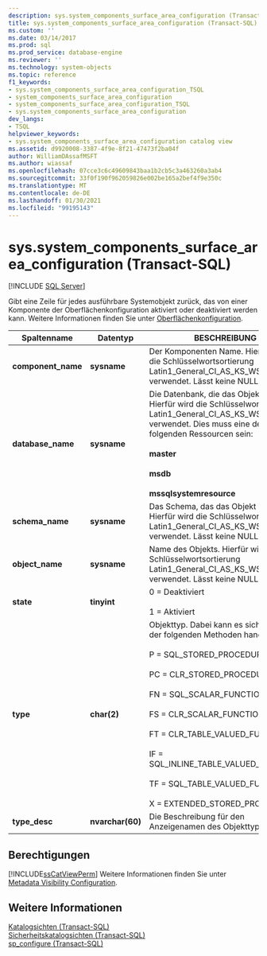 ```yaml
---
description: sys.system_components_surface_area_configuration (Transact-SQL)
title: sys.system_components_surface_area_configuration (Transact-SQL) | Microsoft-Dokumentation
ms.custom: ''
ms.date: 03/14/2017
ms.prod: sql
ms.prod_service: database-engine
ms.reviewer: ''
ms.technology: system-objects
ms.topic: reference
f1_keywords:
- sys.system_components_surface_area_configuration_TSQL
- system_components_surface_area_configuration
- system_components_surface_area_configuration_TSQL
- sys.system_components_surface_area_configuration
dev_langs:
- TSQL
helpviewer_keywords:
- sys.system_components_surface_area_configuration catalog view
ms.assetid: d9920008-3387-4f9e-8f21-47473f2ba04f
author: WilliamDAssafMSFT
ms.author: wiassaf
ms.openlocfilehash: 07cce3c6c49609843baa1b2cb5c3a463260a3ab4
ms.sourcegitcommit: 33f0f190f962059826e002be165a2bef4f9e350c
ms.translationtype: MT
ms.contentlocale: de-DE
ms.lasthandoff: 01/30/2021
ms.locfileid: "99195143"
---
```

# <a name="syssystem_components_surface_area_configuration-transact-sql"></a>sys.system_components_surface_area_configuration (Transact-SQL)
[!INCLUDE [SQL Server](../../includes/applies-to-version/sqlserver.md)]

  Gibt eine Zeile für jedes ausführbare Systemobjekt zurück, das von einer Komponente der Oberflächenkonfiguration aktiviert oder deaktiviert werden kann. Weitere Informationen finden Sie unter [Oberflächenkonfiguration](../../relational-databases/security/surface-area-configuration.md).  
  
|Spaltenname|Datentyp|BESCHREIBUNG|  
|-----------------|---------------|-----------------|  
|**component_name**|**sysname**|Der Komponenten Name. Hierfür wird die Schlüsselwortsortierung Latin1_General_CI_AS_KS_WS verwendet. Lässt keine NULL-Werte zu.|  
|**database_name**|**sysname**|Die Datenbank, die das Objekt enthält. Hierfür wird die Schlüsselwortsortierung Latin1_General_CI_AS_KS_WS verwendet. Dies muss eine der folgenden Ressourcen sein:<br /><br /> **master**<br /><br /> **msdb**<br /><br /> **mssqlsystemresource**|  
|**schema_name**|**sysname**|Das Schema, das das Objekt enthält. Hierfür wird die Schlüsselwortsortierung Latin1_General_CI_AS_KS_WS verwendet. Lässt keine NULL-Werte zu.|  
|**object_name**|**sysname**|Name des Objekts. Hierfür wird die Schlüsselwortsortierung Latin1_General_CI_AS_KS_WS verwendet. Lässt keine NULL-Werte zu.|  
|**state**|**tinyint**|0 = Deaktiviert<br /><br /> 1 = Aktiviert|  
|**type**|**char(2)**|Objekttyp. Dabei kann es sich um eine der folgenden Methoden handeln:<br /><br /> P = SQL_STORED_PROCEDURE<br /><br /> PC = CLR_STORED_PROCEDURE<br /><br /> FN = SQL_SCALAR_FUNCTION<br /><br /> FS = CLR_SCALAR_FUNCTION<br /><br /> FT = CLR_TABLE_VALUED_FUNCTION<br /><br /> IF = SQL_INLINE_TABLE_VALUED_FUNCTION<br /><br /> TF = SQL_TABLE_VALUED_FUNCTION<br /><br /> X = EXTENDED_STORED_PROCEDURE|  
|**type_desc**|**nvarchar(60)**|Die Beschreibung für den Anzeigenamen des Objekttyps.|  
  
## <a name="permissions"></a>Berechtigungen  
 [!INCLUDE[ssCatViewPerm](../../includes/sscatviewperm-md.md)] Weitere Informationen finden Sie unter [Metadata Visibility Configuration](../../relational-databases/security/metadata-visibility-configuration.md).  
  
## <a name="see-also"></a>Weitere Informationen  
 [Katalogsichten &#40;Transact-SQL&#41;](../../relational-databases/system-catalog-views/catalog-views-transact-sql.md)   
 [Sicherheitskatalogsichten &#40;Transact-SQL&#41;](../../relational-databases/system-catalog-views/security-catalog-views-transact-sql.md)   
 [sp_configure &#40;Transact-SQL&#41;](../../relational-databases/system-stored-procedures/sp-configure-transact-sql.md)  
  
  
